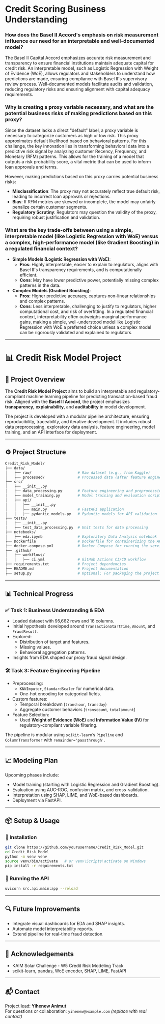 # Credit Scoring Business Understanding

### How does the Basel II Accord's emphasis on risk measurement influence our need for an interpretable and well-documented model?

The Basel II Capital Accord emphasizes accurate risk measurement and transparency to ensure financial institutions maintain adequate capital for credit risk. An interpretable model, such as Logistic Regression with Weight of Evidence (WoE), allows regulators and stakeholders to understand how predictions are made, ensuring compliance with Basel II's supervisory review process. Well-documented models facilitate audits and validation, reducing regulatory risks and ensuring alignment with capital adequacy requirements.

### Why is creating a proxy variable necessary, and what are the potential business risks of making predictions based on this proxy?

Since the dataset lacks a direct "default" label, a proxy variable is necessary to categorize customers as high or low risk. This proxy approximates default likelihood based on behavioral patterns. For this challenge, the key innovation lies in transforming behavioral data into a predictive risk signal by analyzing customer Recency, Frequency, and Monetary (RFM) patterns. This allows for the training of a model that outputs a risk probability score, a vital metric that can be used to inform loan approvals and terms.

However, making predictions based on this proxy carries potential business risks:

- **Misclassification**: The proxy may not accurately reflect true default risk, leading to incorrect loan approvals or rejections.
- **Bias**: If RFM metrics are skewed or incomplete, the model may unfairly penalize certain customer segments.
- **Regulatory Scrutiny**: Regulators may question the validity of the proxy, requiring robust justification and validation.

### What are the key trade-offs between using a simple, interpretable model (like Logistic Regression with WoE) versus a complex, high-performance model (like Gradient Boosting) in a regulated financial context?

- **Simple Models (Logistic Regression with WoE)**:
  - **Pros**: Highly interpretable, easier to explain to regulators, aligns with Basel II's transparency requirements, and is computationally efficient.
  - **Cons**: May have lower predictive power, potentially missing complex patterns in the data.
- **Complex Models (Gradient Boosting)**:
  - **Pros**: Higher predictive accuracy, captures non-linear relationships and complex patterns.
  - **Cons**: Less interpretable, challenging to justify to regulators, higher computational cost, and risk of overfitting.
    In a regulated financial context, interpretability often outweighs marginal performance gains, making a simple, well-understood model like Logistic Regression with WoE a preferred choice unless a complex model can be rigorously validated and explained to regulators.

---

# 📊 Credit Risk Model Project

## 🔎 Project Overview

The **Credit Risk Model Project** aims to build an interpretable and regulatory-compliant machine learning pipeline for predicting transaction-based fraud risk. Aligned with the **Basel II Accord**, the project emphasizes **transparency**, **explainability**, and **auditability** in model development.

The project is developed with a modular pipeline architecture, ensuring reproducibility, traceability, and iterative development. It includes robust data preprocessing, exploratory data analysis, feature engineering, model training, and an API interface for deployment.

---

## ⚙️ Project Structure

```bash
Credit_Risk_Model/
├── data/
│   ├── raw/                     # Raw dataset (e.g., from Kaggle)
│   ├── processed/               # Processed data (after feature engineering)
├── src/
│   ├── __init__.py
│   ├── data_processing.py       # Feature engineering and preprocessing scripts
│   ├── model_training.py        # Model training and evaluation scripts
│   ├── api/
│   │   ├── __init__.py
│   │   ├── main.py              # FastAPI application
│   │   ├── pydantic_models.py   # Pydantic models for API validation
├── tests/
│   ├── __init__.py
│   ├── test_data_processing.py  # Unit tests for data processing
├── notebooks/
│   ├── eda.ipynb                # Exploratory Data Analysis notebook
├── Dockerfile                   # Dockerfile for containerizing the API
├── docker-compose.yml           # Docker Compose for running the service
├── .github/
│   ├── workflows/
│   │   ├── ci.yml               # GitHub Actions CI/CD workflow
├── requirements.txt             # Project dependencies
├── README.md                    # Project documentation
├── setup.py                     # Optional: For packaging the project
```

---

## 📊 Technical Progress

### ✅ Task 1: Business Understanding & EDA

- Loaded dataset with 95,662 rows and 16 columns.
- Initial hypothesis developed around `TransactionStartTime`, `Amount`, and `FraudResult`.
- Explored:
  - Distribution of target and features.
  - Missing values.
  - Behavioral aggregation patterns.
- Insights from EDA shaped our proxy fraud signal design.

### 🛠 Task 3: Feature Engineering Pipeline

- Preprocessing:
  - `KNNImputer`, `StandardScaler` for numerical data.
  - One-hot encoding for categorical fields.
- Custom features:
  - Temporal breakdown (`transhour`, `transday`)
  - Aggregate customer behaviors (`transcount`, `totalamount`)
- Feature Selection:
  - Used **Weight of Evidence (WoE)** and **Information Value (IV)** for regulatory-compliant variable filtering.

The pipeline is modular using `scikit-learn`’s `Pipeline` and `ColumnTransformer` with `remainder='passthrough'`.

---

## 📈 Modeling Plan

Upcoming phases include:

- Model training (starting with Logistic Regression and Gradient Boosting).
- Evaluation using AUC-ROC, confusion matrix, and cross-validation.
- Interpretation using SHAP, LIME, and WoE-based dashboards.
- Deployment via FastAPI.

---

## 📦 Setup & Usage

### 🔧 Installation

```bash
git clone https://github.com/yourusername/Credit_Risk_Model.git
cd Credit_Risk_Model
python -m venv venv
source venv/bin/activate   # or venv\Scripts\activate on Windows
pip install -r requirements.txt
```

### 🚀 Running the API

```bash
uvicorn src.api.main:app --reload
```

---

## 🔍 Future Improvements

- Integrate visual dashboards for EDA and SHAP insights.
- Automate model interpretability reports.
- Extend pipeline for real-time fraud detection.

---

## 📑 Acknowledgements

- KAIM Solar Challenge - W5 Credit Risk Modeling Track
- scikit-learn, pandas, WoE encoder, SHAP, LIME, FastAPI

---

## 📬 Contact

Project lead: **Yihenew Animut**  
For questions or collaboration: `yihenew@example.com` _(replace with real contact)_
